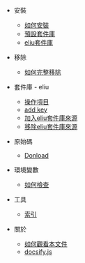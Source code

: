 
* 安裝
	* [如何安裝](install.md)
	* [預設套件庫](install-default.md)
	* [eliu套件庫](install-eliu.md)

* 移除
	* [如何完整移除](remove.md)

* 套件庫 - eliu
	* [操作項目](eliu-repository.md)
	* [add key](eliu-repository-add-key.md)
	* [加入eliu套件庫來源](eliu-repository-add.md)
	* [移除eliu套件庫來源](eliu-repository-del.md)

* 原始碼
	* [Donload](gcin-source-eliu.md)

* 環境變數
	* [如何檢查](environment.md)

* 工具
	* [索引](tool.md)

* 關於
	* [如何觀看本文件](howto-read.md)
	* [docsify.js](docsify.md)
